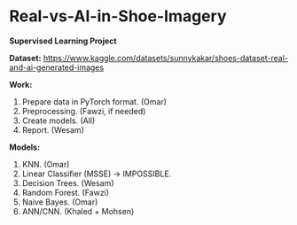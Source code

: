 # Real-vs-AI-in-Shoe-Imagery

**Supervised Learning Project**

**Dataset:**
https://www.kaggle.com/datasets/sunnykakar/shoes-dataset-real-and-ai-generated-images

**Work:**
1. Prepare data in PyTorch format. (Omar)
2. Preprocessing. (Fawzi, if needed)
3. Create models. (All)
4. Report. (Wesam)

**Models:**
1. KNN. (Omar)
2. Linear Classifier (MSSE) -> IMPOSSIBLE.
3. Decision Trees. (Wesam)
4. Random Forest. (Fawzi)
5. Naive Bayes. (Omar)
6. ANN/CNN. (Khaled + Mohsen)
